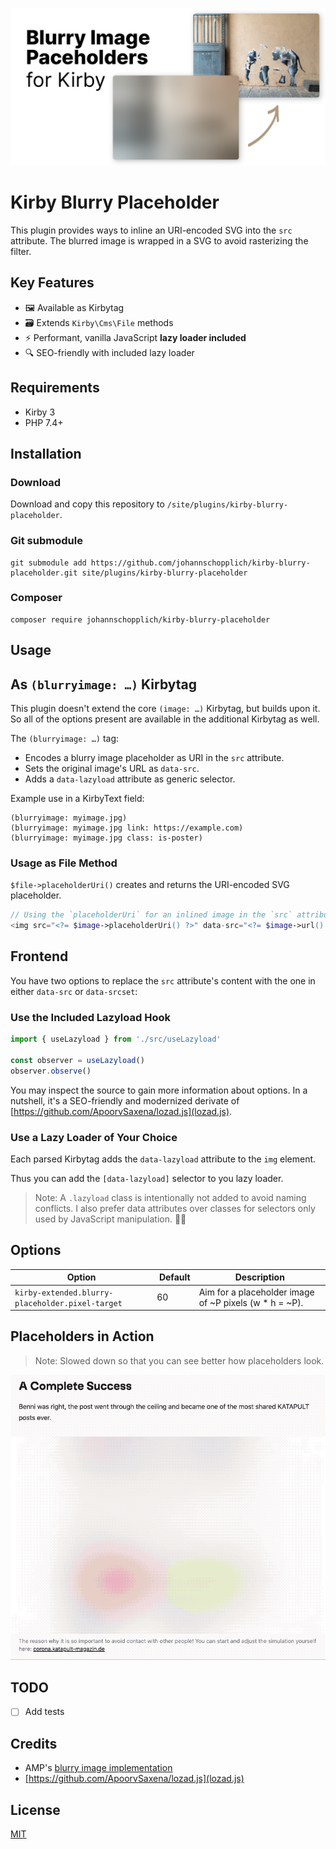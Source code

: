 ![Preview of Kirby blurry placeholder plugin](./.github/social-preview.png)

# Kirby Blurry Placeholder

This plugin provides ways to inline an URI-encoded SVG into the `src` attribute. The blurred image is wrapped in a SVG to avoid rasterizing the filter.

## Key Features

- 🖼 Available as Kirbytag
- 🗃 Extends `Kirby\Cms\File` methods
- ⚡️ Performant, vanilla JavaScript **lazy loader included**
- 🔍 SEO-friendly with included lazy loader

## Requirements

- Kirby 3
- PHP 7.4+

## Installation

### Download

Download and copy this repository to `/site/plugins/kirby-blurry-placeholder`.

### Git submodule

```
git submodule add https://github.com/johannschopplich/kirby-blurry-placeholder.git site/plugins/kirby-blurry-placeholder
```

### Composer

```
composer require johannschopplich/kirby-blurry-placeholder
```

## Usage

## As `(blurryimage: …)` Kirbytag

This plugin doesn't extend the core `(image: …)` Kirbytag, but builds upon it. So all of the options present are available in the additional Kirbytag as well.

The `(blurryimage: …)` tag:
- Encodes a blurry image placeholder as URI in the `src` attribute.
- Sets the original image's URL as `data-src`.
- Adds a `data-lazyload` attribute as generic selector.

Example use in a KirbyText field:
```
(blurryimage: myimage.jpg)
(blurryimage: myimage.jpg link: https://example.com)
(blurryimage: myimage.jpg class: is-poster)
```

### Usage as File Method

`$file->placeholderUri()` creates and returns the URI-encoded SVG placeholder.

```php
// Using the `placeholderUri` for an inlined image in the `src` attribute
<img src="<?= $image->placeholderUri() ?>" data-src="<?= $image->url() ?>" data-lazyload alt="<?= $image->alt() ?>">
```

## Frontend

You have two options to replace the `src` attribute's content with the one in either `data-src` or `data-srcset`:

### Use the Included Lazyload Hook

```js
import { useLazyload } from './src/useLazyload'

const observer = useLazyload()
observer.observe()
```

You may inspect the source to gain more information about options. In a nutshell, it's a SEO-friendly and modernized derivate of [https://github.com/ApoorvSaxena/lozad.js](lozad.js).

### Use a Lazy Loader of Your Choice

Each parsed Kirbytag adds the `data-lazyload` attribute to the `img` element.

Thus you can add the `[data-lazyload]` selector to you lazy loader.

> Note: A `.lazyload` class is intentionally not added to avoid naming conflicts. I also prefer data attributes over classes for selectors only used by JavaScript manipulation. 🤷‍♂️

## Options

| Option | Default | Description |
| --- | --- | --- |
| `kirby-extended.blurry-placeholder.pixel-target` | 60 | Aim for a placeholder image of ~P pixels (w * h = ~P).

## Placeholders in Action

> Note: Slowed down so that you can see better how placeholders look.

![GIF showing plugin in action](./.github/kirby-blurry-placeholder-preview.gif)

## TODO

- [ ] Add tests

## Credits

- AMP's [blurry image implementation](https://github.com/ampproject/amp-toolbox/blob/0c8755016ae825b11b63b98be83271fd14cc0486/packages/optimizer/lib/transformers/AddBlurryImagePlaceholders.js)
- [https://github.com/ApoorvSaxena/lozad.js](lozad.js)

## License

[MIT](https://opensource.org/licenses/MIT)
